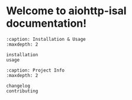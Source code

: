 # Welcome to aiohttp-isal documentation!

```{toctree}
:caption: Installation & Usage
:maxdepth: 2

installation
usage
```

```{toctree}
:caption: Project Info
:maxdepth: 2

changelog
contributing
```

```{include} ../README.md

```
